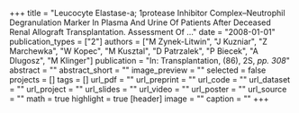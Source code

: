 +++
title = "Leucocyte Elastase-a; 1protease Inhibitor Complex–Neutrophil Degranulation Marker In Plasma And Urine Of Patients After Deceased Renal Allograft Transplantation. Assessment Of …"
date = "2008-01-01"
publication_types = ["2"]
authors = ["M Zynek-Litwin", "J Kuzniar", "Z Marchewka", "W Kopec", "M Kusztal", "D Patrzalek", "P Biecek", "A Dlugosz", "M Klinger"]
publication = "In: Transplantation, (86), 2S, _pp. 308_"
abstract = ""
abstract_short = ""
image_preview = ""
selected = false
projects = []
tags = []
url_pdf = ""
url_preprint = ""
url_code = ""
url_dataset = ""
url_project = ""
url_slides = ""
url_video = ""
url_poster = ""
url_source = ""
math = true
highlight = true
[header]
image = ""
caption = ""
+++
